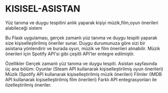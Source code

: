 # KISISEL-ASISTAN
Yüz tanıma ve duygu tespitini anlık yaparak kişiyi müzik,film,oyun önerileri alabileceği sistem

Bu Flask uygulaması, gerçek zamanlı yüz tanıma ve duygu tespiti yaparak size kişiselleştirilmiş öneriler sunar. Duygu durumunuza göre sizi bir asistana yönlendirir ve burada oyun, müzik ve film önerileri alınabilir. Müzik önerileri için Spotify API'si gibi çeşitli API'ler entegre edilmiştir.

Özellikler
Gerçek zamanlı yüz tanıma ve duygu tespiti.
Asistan sayfasında üç ana bölüm:
Oyunlar (Steam API kullanarak kişiselleştirilmiş oyun önerileri)
Müzik (Spotify API kullanarak kişiselleştirilmiş müzik önerileri)
Filmler (IMDB API kullanarak kişiselleştirilmiş film önerileri)
Farklı API entegrasyonları ile özelleştirilmiş öneriler.
